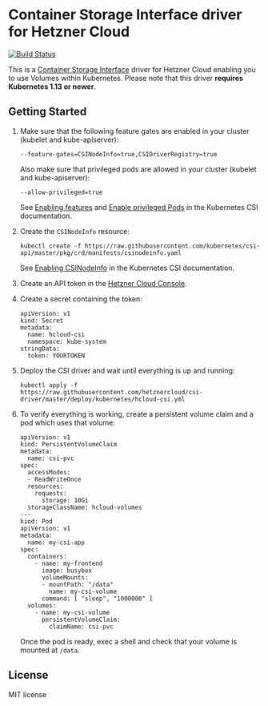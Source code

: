 # Container Storage Interface driver for Hetzner Cloud

[![Build Status](https://travis-ci.com/hetznercloud/csi-driver.svg?branch=master)](https://travis-ci.com/hetznercloud/csi-driver)

This is a [Container Storage Interface](https://github.com/container-storage-interface/spec) driver for Hetzner Cloud
enabling you to use Volumes within Kubernetes. Please note that this driver **requires Kubernetes 1.13 or newer**.

## Getting Started

1. Make sure that the following feature gates are enabled in your cluster (kubelet and kube-apiserver):

   ```
   --feature-gates=CSINodeInfo=true,CSIDriverRegistry=true
   ```

   Also make sure that privileged pods are allowed in your cluster (kubelet and kube-apiserver):

   ```
   --allow-privileged=true
   ```

   See [Enabling features](https://kubernetes-csi.github.io/docs/Setup.html#enabling-features) and
   [Enable privileged Pods](https://kubernetes-csi.github.io/docs/Setup.html#enable-privileged-pods)
   in the Kubernetes CSI documentation.

2. Create the `CSINodeInfo` resource:

   ```
   kubectl create -f https://raw.githubusercontent.com/kubernetes/csi-api/master/pkg/crd/manifests/csinodeinfo.yaml
   ```

   See [Enabling CSINodeInfo](https://kubernetes-csi.github.io/docs/Setup.html#enabling-csinodeinfo)
   in the Kubernetes CSI documentation.

3. Create an API token in the [Hetzner Cloud Console](https://console.hetzner.cloud/).

4. Create a secret containing the token:

   ```
   apiVersion: v1
   kind: Secret
   metadata:
     name: hcloud-csi
     namespace: kube-system
   stringData:
     token: YOURTOKEN
   ```

5. Deploy the CSI driver and wait until everything is up and running:

   ```
   kubectl apply -f https://raw.githubusercontent.com/hetznercloud/csi-driver/master/deploy/kubernetes/hcloud-csi.yml
   ```

6. To verify everything is working, create a persistent volume claim and a pod
   which uses that volume:

   ```
   apiVersion: v1
   kind: PersistentVolumeClaim
   metadata:
     name: csi-pvc
   spec:
     accessModes:
     - ReadWriteOnce
     resources:
       requests:
         storage: 10Gi
     storageClassName: hcloud-volumes
   ---
   kind: Pod
   apiVersion: v1
   metadata:
     name: my-csi-app
   spec:
     containers:
       - name: my-frontend
         image: busybox
         volumeMounts:
         - mountPath: "/data"
           name: my-csi-volume
         command: [ "sleep", "1000000" ]
     volumes:
       - name: my-csi-volume
         persistentVolumeClaim:
           claimName: csi-pvc
   ```

   Once the pod is ready, exec a shell and check that your volume is mounted at `/data`.

## License

MIT license
